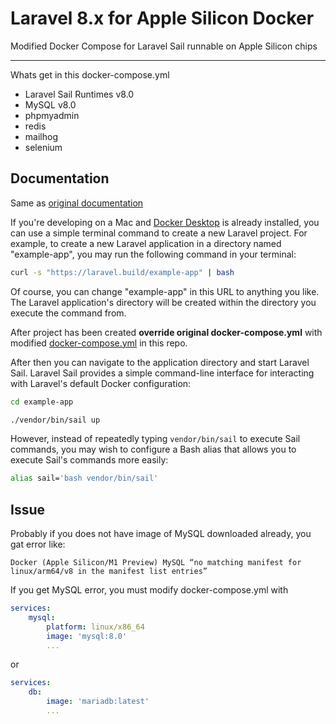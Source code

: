 
# Laravel 8.x for Apple Silicon Docker
Modified Docker Compose for Laravel Sail runnable on Apple Silicon chips
___
Whats get in this docker-compose.yml
 - Laravel Sail Runtimes v8.0
 - MySQL v8.0
 - phpmyadmin
 - redis
 - mailhog
 - selenium

Documentation
----
Same as [original documentation](https://laravel.com/docs/8.x#getting-started-on-macos)

If you're developing on a Mac and [Docker Desktop](https://www.docker.com/products/docker-desktop) is already installed, you can use a simple terminal command to create a new Laravel project. For example, to create a new Laravel application in a directory named "example-app", you may run the following command in your terminal:

```bash
curl -s "https://laravel.build/example-app" | bash
```

Of course, you can change "example-app" in this URL to anything you like. The Laravel application's directory will be created within the directory you execute the command from.

After project has been created **override original docker-compose.yml** with modified [docker-compose.yml](https://github.com/JayJay666/laravel-8-apple-silicon-docker/blob/main/docker-compose.yml) in this repo.

After then you can navigate to the application directory and start Laravel Sail. Laravel Sail provides a simple command-line interface for interacting with Laravel's default Docker configuration:

```bash
cd example-app

./vendor/bin/sail up
```

However, instead of repeatedly typing  `vendor/bin/sail`  to execute Sail commands, you may wish to configure a Bash alias that allows you to execute Sail's commands more easily:

```bash
alias sail='bash vendor/bin/sail'
```

Issue
----
Probably if you does not have image of MySQL downloaded already, you gat error like: 

`Docker (Apple Silicon/M1 Preview) MySQL “no matching manifest for linux/arm64/v8 in the manifest list entries”`

If you get MySQL error, you must modify docker-compose.yml with 
```yml
services:
	mysql:  
	    platform: linux/x86_64
	    image: 'mysql:8.0'
		...
```
or
```yml
services:
	db:
	    image: 'mariadb:latest'
	    ...
```
